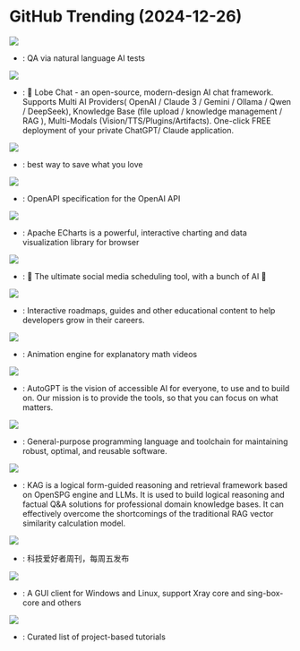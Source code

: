 # GitHub Trending (2024-12-26)

![](https://img.shields.io/badge/TypeScript-New%20491-green?style=flat-square&logo=appveyor)
- [](https://github.comundefined): QA via natural language AI tests

![](https://img.shields.io/badge/TypeScript-New%20256-green?style=flat-square&logo=appveyor)
- [](https://github.comundefined): 🤯 Lobe Chat - an open-source, modern-design AI chat framework. Supports Multi AI Providers( OpenAI / Claude 3 / Gemini / Ollama / Qwen / DeepSeek), Knowledge Base (file upload / knowledge management / RAG ), Multi-Modals (Vision/TTS/Plugins/Artifacts). One-click FREE deployment of your private ChatGPT/ Claude application.

![](https://img.shields.io/badge/Svelte-New%20133-green?style=flat-square&logo=appveyor)
- [](https://github.comundefined): best way to save what you love

![](https://img.shields.io/badge/none-New%20144-green?style=flat-square&logo=appveyor)
- [](https://github.comundefined): OpenAPI specification for the OpenAI API

![](https://img.shields.io/badge/TypeScript-New%2015-green?style=flat-square&logo=appveyor)
- [](https://github.comundefined): Apache ECharts is a powerful, interactive charting and data visualization library for browser

![](https://img.shields.io/badge/TypeScript-New%20140-green?style=flat-square&logo=appveyor)
- [](https://github.comundefined): 📨 The ultimate social media scheduling tool, with a bunch of AI 🤖

![](https://img.shields.io/badge/TypeScript-New%20229-green?style=flat-square&logo=appveyor)
- [](https://github.comundefined): Interactive roadmaps, guides and other educational content to help developers grow in their careers.

![](https://img.shields.io/badge/Python-New%2039-green?style=flat-square&logo=appveyor)
- [](https://github.comundefined): Animation engine for explanatory math videos

![](https://img.shields.io/badge/Python-New%2072-green?style=flat-square&logo=appveyor)
- [](https://github.comundefined): AutoGPT is the vision of accessible AI for everyone, to use and to build on. Our mission is to provide the tools, so that you can focus on what matters.

![](https://img.shields.io/badge/Zig-New%2042-green?style=flat-square&logo=appveyor)
- [](https://github.comundefined): General-purpose programming language and toolchain for maintaining robust, optimal, and reusable software.

![](https://img.shields.io/badge/Python-New%20313-green?style=flat-square&logo=appveyor)
- [](https://github.comundefined): KAG is a logical form-guided reasoning and retrieval framework based on OpenSPG engine and LLMs. It is used to build logical reasoning and factual Q&A solutions for professional domain knowledge bases. It can effectively overcome the shortcomings of the traditional RAG vector similarity calculation model.

![](https://img.shields.io/badge/none-New%20196-green?style=flat-square&logo=appveyor)
- [](https://github.comundefined): 科技爱好者周刊，每周五发布

![](https://img.shields.io/badge/C%23-New%2077-green?style=flat-square&logo=appveyor)
- [](https://github.comundefined): A GUI client for Windows and Linux, support Xray core and sing-box-core and others

![](https://img.shields.io/badge/none-New%20399-green?style=flat-square&logo=appveyor)
- [](https://github.comundefined): Curated list of project-based tutorials

